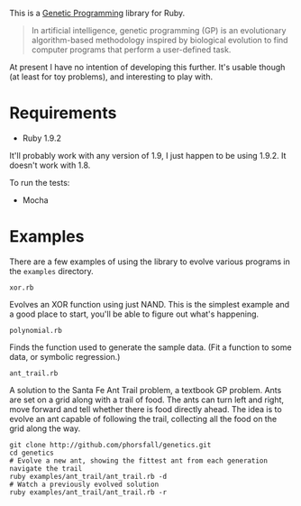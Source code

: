This is a [Genetic Programming](http://en.wikipedia.org/wiki/Genetic_programming) library for Ruby.

> In artificial intelligence, genetic programming (GP) is an evolutionary algorithm-based methodology inspired by biological evolution to find computer programs that perform a user-defined task.

At present I have no intention of developing this further. It's usable though (at least for toy problems), and interesting to play with.

# Requirements

* Ruby 1.9.2

It'll probably work with any version of 1.9, I just happen to be using 1.9.2. It doesn't work with 1.8.

To run the tests:

* Mocha

# Examples

There are a few examples of using the library to evolve various programs in the `examples` directory.

`xor.rb`

Evolves an XOR function using just NAND. This is the simplest example and a good place to start, you'll be able to figure out what's happening.

`polynomial.rb`

Finds the function used to generate the sample data. (Fit a function to some data, or symbolic regression.)

`ant_trail.rb`

A solution to the Santa Fe Ant Trail problem, a textbook GP problem. Ants are set on a grid along with a trail of food. The ants can turn left and right, move forward and tell whether there is food directly ahead. The idea is to evolve an ant capable of following the trail, collecting all the food on the grid along the way.

    git clone http://github.com/phorsfall/genetics.git
    cd genetics
    # Evolve a new ant, showing the fittest ant from each generation navigate the trail
    ruby examples/ant_trail/ant_trail.rb -d
    # Watch a previously evolved solution
    ruby examples/ant_trail/ant_trail.rb -r
